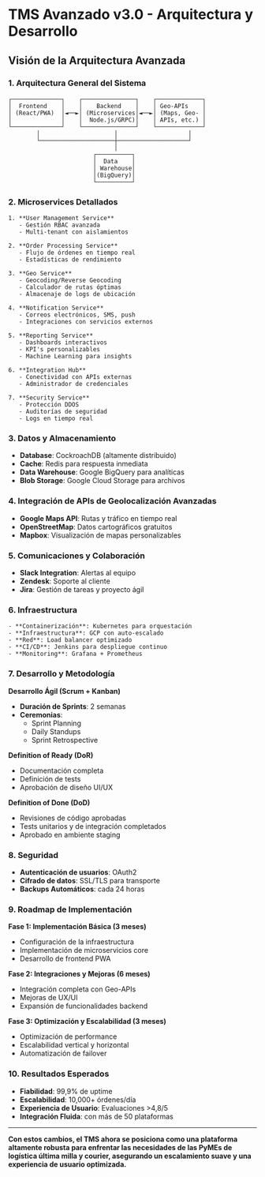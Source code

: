 # TMS Avanzado v3.0 - Arquitectura y Desarrollo

## Visión de la Arquitectura Avanzada

### 1. Arquitectura General del Sistema
```
┌──────────────┐    ┌───────────────┐    ┌─────────────┐
│  Frontend    │    │    Backend    │    │ Geo-APIs    │
│ (React/PWA)  │◄──►│ (Microservices│◄──►│ (Maps, Geo- │
│              │    │  Node.js/GRPC)│    │ APIs, etc.) │
└──────────────┘    └───────────────┘    └─────────────┘
        │                     │                    │
        └─────────────────────┼────────────────────┘
                              │
                        ┌──────────┐
                        │  Data    │
                        │ Warehouse│
                        │(BigQuery)│
                        └──────────┘
```

### 2. Microservices Detallados
```
1. **User Management Service**
   - Gestión RBAC avanzada
   - Multi-tenant con aislamientos

2. **Order Processing Service**
   - Flujo de órdenes en tiempo real
   - Estadísticas de rendimiento

3. **Geo Service**
   - Geocoding/Reverse Geocoding
   - Calculador de rutas óptimas
   - Almacenaje de logs de ubicación

4. **Notification Service**
   - Correos electrónicos, SMS, push
   - Integraciones con servicios externos

5. **Reporting Service**
   - Dashboards interactivos
   - KPI's personalizables
   - Machine Learning para insights

6. **Integration Hub**
   - Conectividad con APIs externas
   - Administrador de credenciales

7. **Security Service**
   - Protección DDOS
   - Auditorías de seguridad
   - Logs en tiempo real

```

### 3. Datos y Almacenamiento
- **Database**: CockroachDB (altamente distribuido)
- **Cache**: Redis para respuesta inmediata
- **Data Warehouse**: Google BigQuery para analíticas
- **Blob Storage**: Google Cloud Storage para archivos

### 4. Integración de APIs de Geolocalización Avanzadas
- **Google Maps API**: Rutas y tráfico en tiempo real
- **OpenStreetMap**: Datos cartográficos gratuitos
- **Mapbox**: Visualización de mapas personalizables

### 5. Comunicaciones y Colaboración
- **Slack Integration**: Alertas al equipo
- **Zendesk**: Soporte al cliente
- **Jira**: Gestión de tareas y proyecto ágil

### 6. Infraestructura
```
- **Containerización**: Kubernetes para orquestación
- **Infraestructura**: GCP con auto-escalado
- **Red**: Load balancer optimizado
- **CI/CD**: Jenkins para despliegue continuo
- **Monitoring**: Grafana + Prometheus
```

### 7. Desarrollo y Metodología
**Desarrollo Ágil (Scrum + Kanban)**
- **Duración de Sprints**: 2 semanas
- **Ceremonias**:
  - Sprint Planning
  - Daily Standups
  - Sprint Retrospective

**Definition of Ready (DoR)**
- Documentación completa
- Definición de tests
- Aprobación de diseño UI/UX

**Definition of Done (DoD)**
- Revisiones de código aprobadas
- Tests unitarios y de integración completados
- Aprobado en ambiente staging

### 8. Seguridad
- **Autenticación de usuarios**: OAuth2
- **Cifrado de datos**: SSL/TLS para transporte
- **Backups Automáticos**: cada 24 horas

### 9. Roadmap de Implementación
**Fase 1: Implementación Básica (3 meses)**
- Configuración de la infraestructura
- Implementación de microservicios core
- Desarrollo de frontend PWA

**Fase 2: Integraciones y Mejoras (6 meses)**
- Integración completa con Geo-APIs
- Mejoras de UX/UI
- Expansión de funcionalidades backend

**Fase 3: Optimización y Escalabilidad (3 meses)**
- Optimización de performance
- Escalabilidad vertical y horizontal
- Automatización de failover

### 10. Resultados Esperados
- **Fiabilidad**: 99,9% de uptime
- **Escalabilidad**: 10,000+ órdenes/día
- **Experiencia de Usuario**: Evaluaciones >4,8/5
- **Integración Fluida**: con más de 50 plataformas

---

**Con estos cambios, el TMS ahora se posiciona como una plataforma altamente robusta para enfrentar las necesidades de las PyMEs de logística última milla y courier, asegurando un escalamiento suave y una experiencia de usuario optimizada.**
